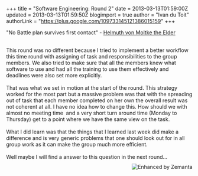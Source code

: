 +++
title = "Software Engineering: Round 2"
date = 2013-03-13T01:59:00Z
updated = 2013-03-13T01:59:50Z
blogimport = true 
author = "Ivan du Toit"
authorLink = "https://plus.google.com/109733145121386015159"
+++

"No Battle plan survives first contact" - <a class="zem_slink" href="http://en.wikipedia.org/wiki/Helmuth_von_Moltke_the_Elder" rel="wikipedia" target="_blank" title="Helmuth von Moltke the Elder">Helmuth von Moltke the Elder</a><div><div><br /></div><div>This round was no different because I tried to implement a better workflow this time round with assigning of task and responsibilities to the&nbsp;group members. We also tried to make sure that all the members knew what software to use and had all the training to use them&nbsp;effectively and deadlines were also set more explicitly.</div><div><br /></div><div>That was what we set in motion at the start of the round. This strategy worked for the most part but a massive problem was that with the spreading out of task that each member completed on her own the overall result was not coherent at all. I have no idea how to change this. How should we with almost no meeting time &nbsp;and a very short turn around time (Monday to Thursday) get to a point where we have the same view on the task.&nbsp;</div><div><br /></div><div>What I did learn was that the things that I learned last week did make a difference and is very generic problems that one should look out for in all group work as it can make the group much more&nbsp;efficient.</div></div><div><br /></div><div>Well maybe I will find a answer to this question in the next round...</div><div class="zemanta-pixie" style="height: 15px; margin-top: 10px;"><a class="zemanta-pixie-a" href="http://www.zemanta.com/?px" title="Enhanced by Zemanta"><img alt="Enhanced by Zemanta" class="zemanta-pixie-img" src="http://img.zemanta.com/zemified_h.png?x-id=958f2458-b2d0-4140-b700-ca68d47f3d08" style="border: none; float: right;" /></a></div>
